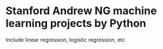 # Stanford Andrew NG machine learning projects by Python

Include linear regression, logistic regression, etc
